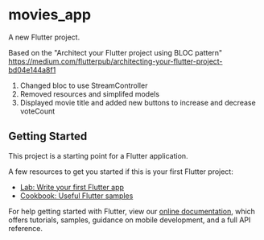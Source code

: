 # movies_app

A new Flutter project.

Based on the "Architect your Flutter project using BLOC pattern"
https://medium.com/flutterpub/architecting-your-flutter-project-bd04e144a8f1

1. Changed bloc to use StreamController 
2. Removed resources and simplifed models
3. Displayed movie title and added new buttons to increase and decrease voteCount

## Getting Started

This project is a starting point for a Flutter application.

A few resources to get you started if this is your first Flutter project:

- [Lab: Write your first Flutter app](https://flutter.dev/docs/get-started/codelab)
- [Cookbook: Useful Flutter samples](https://flutter.dev/docs/cookbook)

For help getting started with Flutter, view our
[online documentation](https://flutter.dev/docs), which offers tutorials,
samples, guidance on mobile development, and a full API reference.
